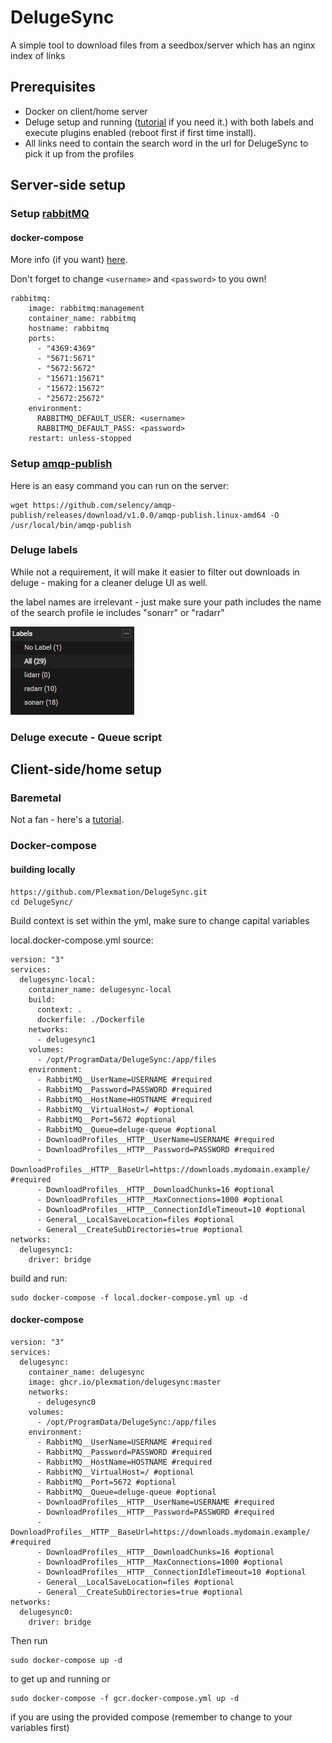 # DelugeSync

A simple tool to download files from a seedbox/server which has an nginx index of links

## Prerequisites

* Docker on client/home server
* Deluge setup and running ([tutorial](https://www.linuxbabe.com/bittorrent/install-deluge-bittorrent-client-ubuntu-18-04) if you need it.) with both labels and execute plugins enabled (reboot first if first time install).
* All links need to contain the search word in the url for DelugeSync to pick it up from the profiles

## Server-side setup

### Setup [rabbitMQ](https://rabbitmq.com/)

#### docker-compose
More info (if you want) [here](https://hub.docker.com/_/rabbitmq).

Don't forget to change `<username>` and `<password>` to you own!
```SHELL
rabbitmq:
    image: rabbitmq:management
    container_name: rabbitmq
    hostname: rabbitmq
    ports:
      - "4369:4369"
      - "5671:5671"
      - "5672:5672"
      - "15671:15671"
      - "15672:15672"
      - "25672:25672"
    environment:
      RABBITMQ_DEFAULT_USER: <username>
      RABBITMQ_DEFAULT_PASS: <password>
    restart: unless-stopped
```

### Setup [amqp-publish](https://github.com/selency/amqp-publish)

Here is an easy command you can run on the server:
```SHELL
wget https://github.com/selency/amqp-publish/releases/download/v1.0.0/amqp-publish.linux-amd64 -O /usr/local/bin/amqp-publish
```

### Deluge labels

While not a requirement, it will make it easier to filter out downloads in deluge - making for a cleaner deluge UI as well.

the label names are irrelevant - just make sure your path includes the name of the search profile ie includes "sonarr" or "radarr"

![alt text](https://github.com/Plexmation/DelugeSync/blob/16c73f2fc14d6e5b653bc7cdafd28cb026f23976/images/deluge-labels.png "Deluge Screenshot")
### Deluge execute - Queue script

## Client-side/home setup

### Baremetal

Not a fan - here's a [tutorial](https://swimburger.net/blog/dotnet/how-to-run-a-dotnet-core-console-app-as-a-service-using-systemd-on-linux).

### Docker-compose

#### building locally

```SHELL
https://github.com/Plexmation/DelugeSync.git
cd DelugeSync/
```

Build context is set within the yml, make sure to change capital variables

local.docker-compose.yml source:
```SHELL
version: "3"
services:
  delugesync-local:
    container_name: delugesync-local
    build:
      context: .
      dockerfile: ./Dockerfile
    networks:
      - delugesync1
    volumes:
      - /opt/ProgramData/DelugeSync:/app/files
    environment:
      - RabbitMQ__UserName=USERNAME #required
      - RabbitMQ__Password=PASSWORD #required
      - RabbitMQ__HostName=HOSTNAME #required
      - RabbitMQ__VirtualHost=/ #optional
      - RabbitMQ__Port=5672 #optional
      - RabbitMQ__Queue=deluge-queue #optional
      - DownloadProfiles__HTTP__UserName=USERNAME #required
      - DownloadProfiles__HTTP__Password=PASSWORD #required
      - DownloadProfiles__HTTP__BaseUrl=https://downloads.mydomain.example/ #required
      - DownloadProfiles__HTTP__DownloadChunks=16 #optional
      - DownloadProfiles__HTTP__MaxConnections=1000 #optional
      - DownloadProfiles__HTTP__ConnectionIdleTimeout=10 #optional
      - General__LocalSaveLocation=files #optional
      - General__CreateSubDirectories=true #optional
networks:
  delugesync1:
    driver: bridge
```

build and run:
```SHELL
sudo docker-compose -f local.docker-compose.yml up -d
```

#### docker-compose

```SHELL
version: "3"
services:
  delugesync:
    container_name: delugesync
    image: ghcr.io/plexmation/delugesync:master
    networks:
      - delugesync0
    volumes:
      - /opt/ProgramData/DelugeSync:/app/files
    environment:
      - RabbitMQ__UserName=USERNAME #required
      - RabbitMQ__Password=PASSWORD #required
      - RabbitMQ__HostName=HOSTNAME #required
      - RabbitMQ__VirtualHost=/ #optional
      - RabbitMQ__Port=5672 #optional
      - RabbitMQ__Queue=deluge-queue #optional
      - DownloadProfiles__HTTP__UserName=USERNAME #required
      - DownloadProfiles__HTTP__Password=PASSWORD #required
      - DownloadProfiles__HTTP__BaseUrl=https://downloads.mydomain.example/ #required
      - DownloadProfiles__HTTP__DownloadChunks=16 #optional
      - DownloadProfiles__HTTP__MaxConnections=1000 #optional
      - DownloadProfiles__HTTP__ConnectionIdleTimeout=10 #optional
      - General__LocalSaveLocation=files #optional
      - General__CreateSubDirectories=true #optional
networks:
  delugesync0:
    driver: bridge
```

Then run
```SHELL
sudo docker-compose up -d
```
to get up and running or
```SHELL
sudo docker-compose -f gcr.docker-compose.yml up -d
```
if you are using the provided compose (remember to change to your variables first)
